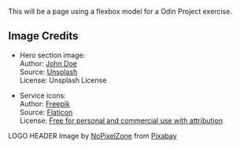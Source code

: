 This will be a page using a flexbox model for a Odin Project exercise.

## Image Credits

- Hero section image:  
  Author: [John Doe](https://unsplash.com/@johndoe)  
  Source: [Unsplash](https://unsplash.com/photos/xyz123)  
  License: Unsplash License

- Service icons:  
  Author: [Freepik](https://www.freepik.com)  
  Source: [Flaticon](https://www.flaticon.com/free-icons/web)  
  License: [Free for personal and commercial use with attribution](https://www.freepikcompany.com/legal#nav-flaticon)

LOGO HEADER
Image by <a href="https://pixabay.com/users/nopixelzone-6025194/?utm_source=link-attribution&utm_medium=referral&utm_campaign=image&utm_content=7437492">NoPixelZone</a> from <a href="https://pixabay.com//?utm_source=link-attribution&utm_medium=referral&utm_campaign=image&utm_content=7437492">Pixabay</a>
